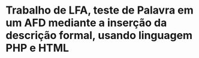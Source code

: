 # Trabalho de LFA, teste de Palavra em um AFD mediante a inserção da descrição formal, usando linguagem PHP e HTML
